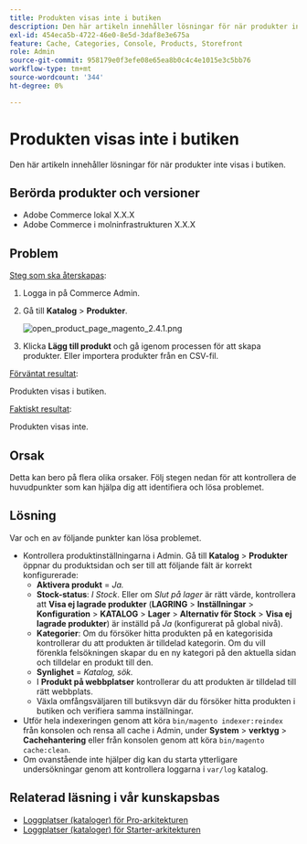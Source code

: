 ```yaml
---
title: Produkten visas inte i butiken
description: Den här artikeln innehåller lösningar för när produkter inte visas i butiken.
exl-id: 454eca5b-4722-46e0-8e5d-3daf8e3e675a
feature: Cache, Categories, Console, Products, Storefront
role: Admin
source-git-commit: 958179e0f3efe08e65ea8b0c4c4e1015e3c5bb76
workflow-type: tm+mt
source-wordcount: '344'
ht-degree: 0%

---
```


# Produkten visas inte i butiken

Den här artikeln innehåller lösningar för när produkter inte visas i butiken.

## Berörda produkter och versioner

* Adobe Commerce lokal X.X.X
* Adobe Commerce i molninfrastrukturen X.X.X

## Problem

<u>Steg som ska återskapas</u>:

1. Logga in på Commerce Admin.
1. Gå till **Katalog** > **Produkter**.

   ![open_product_page_magento_2.4.1.png](assets/open_product_page_magento_2.4.1.png)

1. Klicka **Lägg till produkt** och gå igenom processen för att skapa produkter. Eller importera produkter från en CSV-fil.

<u>Förväntat resultat</u>:

Produkten visas i butiken.

<u>Faktiskt resultat</u>:

Produkten visas inte.

## Orsak

Detta kan bero på flera olika orsaker. Följ stegen nedan för att kontrollera de huvudpunkter som kan hjälpa dig att identifiera och lösa problemet.

## Lösning

Var och en av följande punkter kan lösa problemet.

* Kontrollera produktinställningarna i Admin. Gå till **Katalog** > **Produkter**&#x200B;öppnar du produktsidan och ser till att följande fält är korrekt konfigurerade:
   * **Aktivera produkt** = *Ja.*
   * **Stock-status**: *I Stock*. Eller om *Slut på lager* är rätt värde, kontrollera att **Visa ej lagrade produkter** (**LAGRING** > **Inställningar** > **Konfiguration** > **KATALOG** > **Lager** > **Alternativ för Stock** > **Visa ej lagrade produkter**) är inställd på *Ja* (konfigurerat på global nivå).
   * **Kategorier**: Om du försöker hitta produkten på en kategorisida kontrollerar du att produkten är tilldelad kategorin. Om du vill förenkla felsökningen skapar du en ny kategori på den aktuella sidan och tilldelar en produkt till den.
   * **Synlighet** = *Katalog, sök.*
   * I **Produkt på webbplatser** kontrollerar du att produkten är tilldelad till rätt webbplats.
   * Växla omfångsväljaren till butiksvyn där du försöker hitta produkten i butiken och verifiera samma inställningar.
* Utför hela indexeringen genom att köra `bin/magento indexer:reindex` från konsolen och rensa all cache i Admin, under **System** > **verktyg** > **Cachehantering** eller från konsolen genom att köra `bin/magento cache:clean`.
* Om ovanstående inte hjälper dig kan du starta ytterligare undersökningar genom att kontrollera loggarna i `var/log` katalog.

## Relaterad läsning i vår kunskapsbas

* [Loggplatser (kataloger) för Pro-arkitekturen](/help/how-to/general/log-locations-directories-for-pro-plan-integration-staging-production.md)
* [Loggplatser (kataloger) för Starter-arkitekturen](/help/how-to/general/log-locations-directories-for-starter-plan.md)
